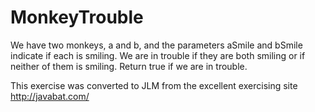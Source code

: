 # MonkeyTrouble #
We have two monkeys, a and b, and the parameters aSmile and bSmile indicate if each is smiling.
We are in trouble if they are both smiling or if neither of them is smiling.
Return true if we are in trouble.

This exercise was converted to JLM from the excellent exercising site http://javabat.com/

